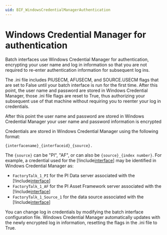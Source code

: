 ```yaml
---
uid: BIF_WindowsCredentialManagerAuthentication
---
```


# Windows Credential Manager for authentication

<!-- Customized for FactoryTalk -->

Batch interfaces use Windows Credential Manager for authentication, encrypting your user name and log in information so that you are not required to re-enter authentication information for subsequent log ins.

The .ini file includes PIUSECM, AFUSECM, and SOURCE.USECM flags that are set to False until your batch interface is run for the first time. After this point, the user name and password are stored in Windows Credential Manager, those .ini file flags are reset to True, thus authorizing your subsequent use of that machine without requiring you to reenter your log in credentials.

After this point the user name and password are stored in Windows Credential Manager your user name and password information is encrypted

Credentials are stored in Windows Credential Manager using the following format:

```text
{interfacename}_{interfaceid}_{source}.
```

The `{source}` can be "PI", "AF", or can also be `{source}_{index number}`. For example, a credential used for the [!include[interface](../includes/interface-name.md)] may be identified in Windows Credential Manager as:

<!-- Update <PLACHOLDERS> for interface -->

* `FactoryTalk_1_PI` for the PI Data server associated with the [!include[interface](../includes/interface-name.md)]
* `FactoryTalk_1_AF` for the PI Asset Framework server associated with the [!include[interface](../includes/interface-name.md)]
* `FactoryTalk_1_Source_1` for the data source associated with the [!include[interface](../includes/interface-name.md)]

You can change log in credentials by modifying the batch interface configuration file. Windows Credential Manager automatically updates with the newly encrypted log in information, resetting the flags in the .ini file to True.
